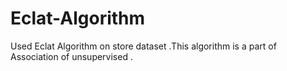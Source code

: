 # Eclat-Algorithm
Used Eclat Algorithm  on store dataset .This algorithm is a part of Association of unsupervised .
